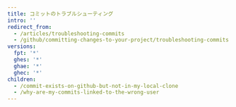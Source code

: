 ```yaml
---
title: コミットのトラブルシューティング
intro: ''
redirect_from:
  - /articles/troubleshooting-commits
  - /github/committing-changes-to-your-project/troubleshooting-commits
versions:
  fpt: '*'
  ghes: '*'
  ghae: '*'
  ghec: '*'
children:
  - /commit-exists-on-github-but-not-in-my-local-clone
  - /why-are-my-commits-linked-to-the-wrong-user
---
```


